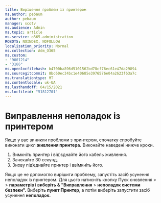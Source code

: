 ```yaml
---
title: Вирішення проблем із принтером
ms.author: pebaum
author: pebaum
manager: scotv
ms.audience: Admin
ms.topic: article
ms.service: o365-administration
ROBOTS: NOINDEX, NOFOLLOW
localization_priority: Normal
ms.collection: Adm_O365
ms.custom:
- "9001214"
- "3186"
ms.openlocfilehash: b4700ba896d5101562bd78cf76ec61e47da29894
ms.sourcegitcommit: 8bc60ec34bc1e40685e3976576e04a2623f63a7c
ms.translationtype: MT
ms.contentlocale: uk-UA
ms.lasthandoff: 04/15/2021
ms.locfileid: "51812701"
---
```

# <a name="troubleshoot-your-printer"></a>Виправлення неполадок із принтером

Якщо у вас виникли проблеми з принтером, спочатку спробуйте виконати цикл **живлення принтера.** Виконайте наведені нижче кроки.

1. Вимкніть принтер і від'єднайте його кабель живлення.
2. Зачекайте 30 секунд.
3. Знову під’єднайте принтер і ввімкніть його.

Якщо це не допомогло вирішити проблему, запустіть засіб усунення неполадок із принтером. Для цього натисніть кнопку Пуск оновлення  >    >  **параметрів і виберіть & "Виправлення**  >  **неполадок системи безпеки".** Виберіть **пункт Принтер**, а потім виберіть запустити засіб усунення **неполадок.**
